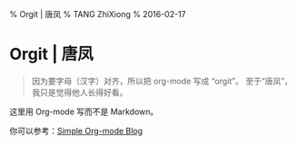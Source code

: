 % Orgit | 唐凤
% TANG ZhiXiong
% 2016-02-17

Orgit | 唐凤
============

> 因为要字母（汉字）对齐，所以把 org-mode 写成 “orgit”。
> 至于“唐凤”，我只是觉得他人长得好看。

这里用 Org-mode 写而不是 Markdown。

你可以参考：[Simple Org-mode Blog](org/)
